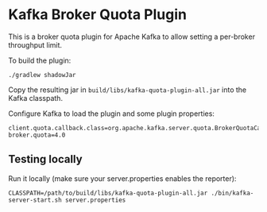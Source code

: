 # Kafka Broker Quota Plugin

This is a broker quota plugin for Apache Kafka to allow setting a per-broker throughput limit.

To build the plugin:

```
./gradlew shadowJar
```

Copy the resulting jar in `build/libs/kafka-quota-plugin-all.jar` into the Kafka classpath.

Configure Kafka to load the plugin and some plugin properties:

```
client.quota.callback.class=org.apache.kafka.server.quota.BrokerQuotaCallback
broker.quota=4.0
```

## Testing locally

Run it locally (make sure your server.properties enables the reporter):

```
CLASSPATH=/path/to/build/libs/kafka-quota-plugin-all.jar ./bin/kafka-server-start.sh server.properties
```
